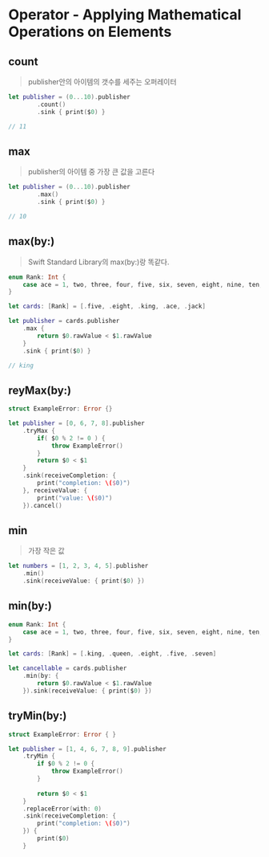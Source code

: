 # Operator - Applying Mathematical Operations on Elements

## count

> publisher안의 아이템의 갯수를 세주는 오퍼레이터
> 

```swift
let publisher = (0...10).publisher
		.count()
		.sink { print($0) }

// 11
```

## max

> publisher의 아이템 중 가장 큰 값을 고른다
> 

```swift
let publisher = (0...10).publisher
		.max()
		.sink { print($0) }

// 10
```

## max(by:)

> Swift Standard Library의 max(by:)랑 똑같다.
> 

```swift
enum Rank: Int {
    case ace = 1, two, three, four, five, six, seven, eight, nine, ten, jack, queen, king
}

let cards: [Rank] = [.five, .eight, .king, .ace, .jack]

let publisher = cards.publisher
    .max {
        return $0.rawValue < $1.rawValue
    }
    .sink { print($0) }

// king
```

## reyMax(by:)

```swift
struct ExampleError: Error {}

let publisher = [0, 6, 7, 8].publisher
    .tryMax {
        if( $0 % 2 != 0 ) {
            throw ExampleError()
        }
        return $0 < $1
    }
    .sink(receiveCompletion: {
        print("completion: \($0)")
    }, receiveValue: {
        print("value: \($0)")
    }).cancel()
```

## min

> 가장 작은 값
> 

```swift
let numbers = [1, 2, 3, 4, 5].publisher
    .min()
    .sink(receiveValue: { print($0) })
```

## min(by:)

```swift
enum Rank: Int {
    case ace = 1, two, three, four, five, six, seven, eight, nine, ten, jack, queen, king
}

let cards: [Rank] = [.king, .queen, .eight, .five, .seven]

let cancellable = cards.publisher
    .min(by: {
        return $0.rawValue < $1.rawValue
    }).sink(receiveValue: { print($0) })
```

## tryMin(by:)

```swift
struct ExampleError: Error { }

let publisher = [1, 4, 6, 7, 8, 9].publisher
    .tryMin {
        if $0 % 2 != 0 {
            throw ExampleError()
        }
        
        return $0 < $1
    }
    .replaceError(with: 0)
    .sink(receiveCompletion: {
        print("completion: \($0)")
    }) {
        print($0)
    }
```